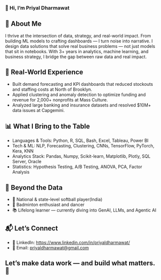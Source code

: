 ### 👋 Hi, I’m Priyal Dharmawat

## 🧐 About Me

I thrive at the intersection of data, strategy, and real-world impact.
From building ML models to crafting dashboards — I turn noise into narrative.
I design data solutions that solve real business problems — not just models that sit in notebooks.
With 3+ years in analytics, machine learning, and business strategy, I bridge the gap between raw data and real impact.


## 💼 Real-World Experience

- Built demand forecasting and KPI dashboards that reduced stockouts and staffing costs at North of Brooklyn.
- Applied clustering and anomaly detection to optimize funding and revenue for 2,000+ nonprofits at Mass Culture.
- Analyzed large banking and insurance datasets and resolved $10M+ data issues at Capgemini.


## 📊 What I Bring to the Table

- Languages & Tools: Python, R, SQL, Bash, Excel, Tableau, Power BI
- Tech & ML: NLP, Forecasting, Clustering, CNNs, TensorFlow, PyTorch, Kera, KNN
- Analytics Stack: Pandas, Numpy, Scikit-learn, Matplotlib, Plotly, SQL Server, Oracle
- Statistics: Hypothesis Testing, A/B Testing, ANOVA, PCA, Factor Analysis

## 🏸 Beyond the Data

- 🥎 National & state-level softball player(India)  
- 🏸 Badminton enthusiast and dancer  
- 📚 Lifelong learner — currently diving into GenAI, LLMs, and Agentic AI

## 📬 Let’s Connect

- 🔗 LinkedIn: https://www.linkedin.com/in/priyaldharmawat/
- 📧 Email: priyaldharmawat@gmail.com

## Let’s make data work — and build what matters. 🚀
